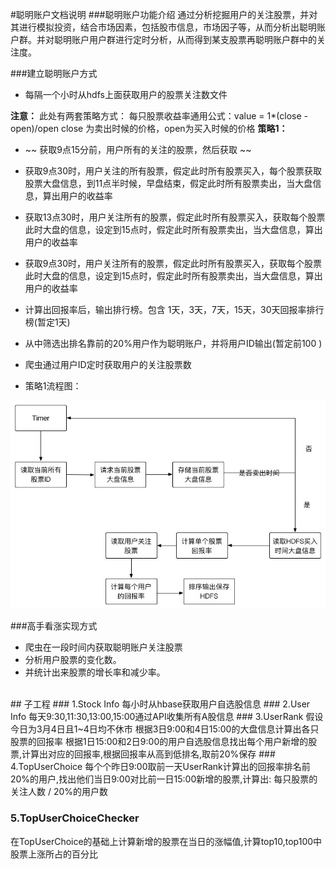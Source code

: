 #聪明账户文档说明
###聪明账户功能介绍
通过分析挖掘用户的关注股票，并对其进行模拟投资，结合市场因素，包括股市信息，市场因子等，从而分析出聪明账户群。并对聪明账户用户群进行定时分析，从而得到某支股票再聪明账户群中的关注度。


###建立聪明账户方式
* 每隔一个小时从hdfs上面获取用户的股票关注数文件

**注意：**
   此处有两套策略方式：
   每只股票收益率通用公式：value = 1*(close - open)/open
   close 为卖出时候的价格，open为买入时候的价格 
**策略1：**


*  ~~ 获取9点15分前，用户所有的关注的股票，然后获取 ~~
* 获取9点30时，用户关注的所有股票，假定此时所有股票买入，每个股票获取股票大盘信息，到11点半时候，早盘结束，假定此时所有股票卖出，当大盘信息，算出用户的收益率 
* 获取13点30时，用户关注所有的股票，假定此时所有股票买入，获取每个股票此时大盘的信息，设定到15点时，假定此时所有股票卖出，当大盘信息，算出用户的收益率
* 获取9点30时，用户关注所有的股票，假定此时所有股票买入，获取每个股票此时大盘的信息，设定到15点时，假定此时所有股票卖出，当大盘信息，算出用户的收益率

* 计算出回报率后，输出排行榜。包含 1天，3天，7天，15天，30天回报率排行榜(暂定1天)
* 从中筛选出排名靠前的20%用户作为聪明账户，并将用户ID输出(暂定前100 )
* 爬虫通过用户ID定时获取用户的关注股票数

* 策略1流程图：

![策略1流程图](/pic/strategy1.jpg)


###高手看涨实现方式
* 爬虫在一段时间内获取聪明账户关注股票
* 分析用户股票的变化数。
* 并统计出来股票的增长率和减少率。
 
<br>
## 子工程
### 1.Stock Info
每小时从hbase获取用户自选股信息
### 2.User Info
每天9:30,11:30,13:00,15:00通过API收集所有A股信息
### 3.UserRank
假设今日为3月4日且1~4日均不休市
根据3日9:00和4日15:00的大盘信息计算出各只股票的回报率
根据1日15:00和2日9:00的用户自选股信息找出每个用户新增的股票,计算出对应的回报率,根据回报率从高到低排名,取前20%保存
### 4.TopUserChoice
每个个昨日9:00取前一天UserRank计算出的回报率排名前20%的用户,找出他们当日9:00对比前一日15:00新增的股票,计算出:
每只股票的关注人数 / 20%的用户数

### 5.TopUserChoiceChecker
在TopUserChoice的基础上计算新增的股票在当日的涨幅值,计算top10,top100中股票上涨所占的百分比

